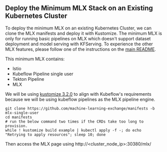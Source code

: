 ## Deploy the Minimum MLX Stack on an Existing Kubernetes Cluster

To deploy the minimum MLX on an existing Kubernetes Cluster, we can clone the MLX manifests and deploy it with Kustomize. The minimum MLX is only for running basic pipelines on MLX which doesn't support dataset deployment and model serving with KFServing. To experience the other MLX features, please follow one of the instructions on the [main README](/README.md/#2-deployment).

This minimum MLX contains:
- Istio
- Kubeflow Pipeline single user
- Tekton Pipeline
- MLX

We will be using [kustomize 3.2.0](https://github.com/kubernetes-sigs/kustomize/releases/tag/v3.2.0) to align with Kubeflow's requirements because we will be using kubeflow pipelines as the MLX pipeline engine. 
```
git clone https://github.com/machine-learning-exchange/manifests -b mlx-single-user
cd manifests
# run the below command two times if the CRDs take too long to provision.
while ! kustomize build example | kubectl apply -f -; do echo "Retrying to apply resources"; sleep 10; done
```
Then access the MLX page using http://<cluster_node_ip>:30380/mlx/
